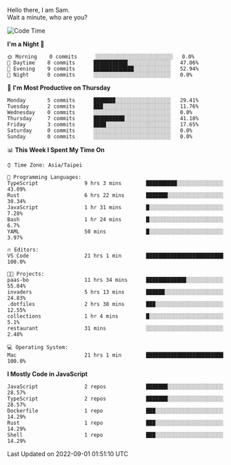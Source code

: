 Hello there, I am Sam.  
Wait a minute, who are you?
  
<!--START_SECTION:waka-->
![Code Time](http://img.shields.io/badge/Code%20Time-15%20hrs%2021%20mins-blue)

**I'm a Night 🦉** 

```text
🌞 Morning    0 commits      ░░░░░░░░░░░░░░░░░░░░░░░░░   0.0% 
🌆 Daytime    8 commits      ███████████░░░░░░░░░░░░░░   47.06% 
🌃 Evening    9 commits      █████████████░░░░░░░░░░░░   52.94% 
🌙 Night      0 commits      ░░░░░░░░░░░░░░░░░░░░░░░░░   0.0%

```
📅 **I'm Most Productive on Thursday** 

```text
Monday       5 commits      ███████░░░░░░░░░░░░░░░░░░   29.41% 
Tuesday      2 commits      ███░░░░░░░░░░░░░░░░░░░░░░   11.76% 
Wednesday    0 commits      ░░░░░░░░░░░░░░░░░░░░░░░░░   0.0% 
Thursday     7 commits      ██████████░░░░░░░░░░░░░░░   41.18% 
Friday       3 commits      ████░░░░░░░░░░░░░░░░░░░░░   17.65% 
Saturday     0 commits      ░░░░░░░░░░░░░░░░░░░░░░░░░   0.0% 
Sunday       0 commits      ░░░░░░░░░░░░░░░░░░░░░░░░░   0.0%

```


📊 **This Week I Spent My Time On** 

```text
⌚︎ Time Zone: Asia/Taipei

💬 Programming Languages: 
TypeScript               9 hrs 3 mins        ██████████░░░░░░░░░░░░░░░   43.09% 
Rust                     6 hrs 22 mins       ███████░░░░░░░░░░░░░░░░░░   30.34% 
JavaScript               1 hr 31 mins        █░░░░░░░░░░░░░░░░░░░░░░░░   7.28% 
Bash                     1 hr 24 mins        █░░░░░░░░░░░░░░░░░░░░░░░░   6.7% 
YAML                     50 mins             █░░░░░░░░░░░░░░░░░░░░░░░░   3.97%

🔥 Editors: 
VS Code                  21 hrs 1 min        █████████████████████████   100.0%

🐱‍💻 Projects: 
paas-bo                  11 hrs 34 mins      █████████████░░░░░░░░░░░░   55.04% 
invaders                 5 hrs 13 mins       ██████░░░░░░░░░░░░░░░░░░░   24.83% 
.dotfiles                2 hrs 38 mins       ███░░░░░░░░░░░░░░░░░░░░░░   12.55% 
collections              1 hr 4 mins         █░░░░░░░░░░░░░░░░░░░░░░░░   5.1% 
restaurant               31 mins             ░░░░░░░░░░░░░░░░░░░░░░░░░   2.48%

💻 Operating System: 
Mac                      21 hrs 1 min        █████████████████████████   100.0%

```

**I Mostly Code in JavaScript** 

```text
JavaScript               2 repos             ███████░░░░░░░░░░░░░░░░░░   28.57% 
TypeScript               2 repos             ███████░░░░░░░░░░░░░░░░░░   28.57% 
Dockerfile               1 repo              ███░░░░░░░░░░░░░░░░░░░░░░   14.29% 
Rust                     1 repo              ███░░░░░░░░░░░░░░░░░░░░░░   14.29% 
Shell                    1 repo              ███░░░░░░░░░░░░░░░░░░░░░░   14.29%

```



 Last Updated on 2022-09-01 01:51:10 UTC
<!--END_SECTION:waka-->
